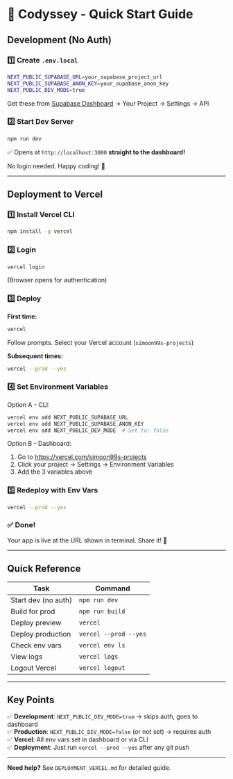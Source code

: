 # 🚀 Codyssey - Quick Start Guide

## Development (No Auth)

### 1️⃣ Create `.env.local`

```bash
NEXT_PUBLIC_SUPABASE_URL=your_supabase_project_url
NEXT_PUBLIC_SUPABASE_ANON_KEY=your_supabase_anon_key
NEXT_PUBLIC_DEV_MODE=true
```

Get these from [Supabase Dashboard](https://app.supabase.com) → Your Project → Settings → API

### 2️⃣ Start Dev Server

```bash
npm run dev
```

✅ Opens at `http://localhost:3000` **straight to the dashboard!**

No login needed. Happy coding! 🎉

---

## Deployment to Vercel

### 1️⃣ Install Vercel CLI

```bash
npm install -g vercel
```

### 2️⃣ Login

```bash
vercel login
```

(Browser opens for authentication)

### 3️⃣ Deploy

**First time:**
```bash
vercel
```

Follow prompts. Select your Vercel account (`simoon99s-projects`)

**Subsequent times:**
```bash
vercel --prod --yes
```

### 4️⃣ Set Environment Variables

Option A - CLI:
```bash
vercel env add NEXT_PUBLIC_SUPABASE_URL
vercel env add NEXT_PUBLIC_SUPABASE_ANON_KEY
vercel env add NEXT_PUBLIC_DEV_MODE  # Set to: false
```

Option B - Dashboard:
1. Go to https://vercel.com/simoon99s-projects
2. Click your project → Settings → Environment Variables
3. Add the 3 variables above

### 5️⃣ Redeploy with Env Vars

```bash
vercel --prod --yes
```

### ✅ Done!

Your app is live at the URL shown in terminal. Share it! 🎊

---

## Quick Reference

| Task | Command |
|------|---------|
| Start dev (no auth) | `npm run dev` |
| Build for prod | `npm run build` |
| Deploy preview | `vercel` |
| Deploy production | `vercel --prod --yes` |
| Check env vars | `vercel env ls` |
| View logs | `vercel logs` |
| Logout Vercel | `vercel logout` |

---

## Key Points

✅ **Development**: `NEXT_PUBLIC_DEV_MODE=true` → skips auth, goes to dashboard  
✅ **Production**: `NEXT_PUBLIC_DEV_MODE=false` (or not set) → requires auth  
✅ **Vercel**: All env vars set in dashboard or via CLI  
✅ **Deployment**: Just run `vercel --prod --yes` after any git push  

---

**Need help?** See `DEPLOYMENT_VERCEL.md` for detailed guide.
